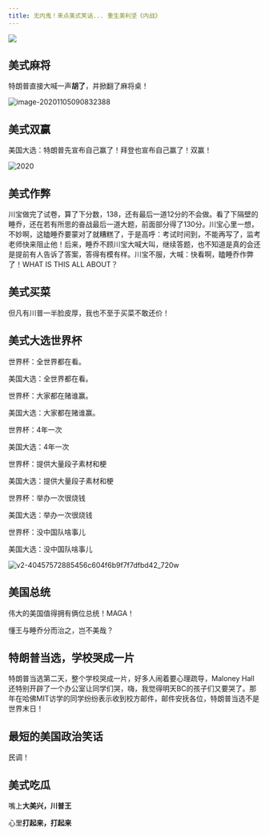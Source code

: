 ```yaml
---
title: 无内鬼！来点美式笑话... 重生美利坚《内战》
---
```


![](https://www.v2fy.com/asset/0i/jikemiji/jikemiji-md/2020-11-05-daxuan.assets/1055432A6-11.png)


## 美式麻将

特朗普直接大喊一声**胡了**，并掀翻了麻将桌！

![image-20201105090832388](https://www.v2fy.com/asset/0i/jikemiji/jikemiji-md/2020-11-05-daxuan.assets/image-20201105090832388.png)

## 美式双赢

美国大选：特朗普先宣布自己赢了！拜登也宣布自己赢了！双赢！

![2020](https://www.v2fy.com/asset/0i/jikemiji/jikemiji-md/2020-11-05-daxuan.assets/2020.png)

## 美式作弊

川宝做完了试卷，算了下分数，138，还有最后一道12分的不会做。看了下隔壁的睡乔，还在若有所思的奋战最后一道大题，前面部分得了130分。川宝心里一想，不妙啊，这瞌睡乔要蒙对了就糟糕了，于是高呼：考试时间到，不能再写了，监考老师快来阻止他！后来，睡乔不顾川宝大喊大叫，继续答题，也不知道是真的会还是提前有人告诉了答案，答得有模有样。川宝不服，大喊：快看啊，瞌睡乔作弊了！WHAT IS THIS ALL ABOUT？

## 美式买菜

但凡有川普一半脸皮厚，我也不至于买菜不敢还价！

## 美式大选世界杯

世界杯：全世界都在看。

美国大选：全世界都在看。

世界杯：大家都在赌谁赢。

美国大选：大家都在赌谁赢。

世界杯：4年一次

美国大选：4年一次

世界杯：提供大量段子素材和梗

美国大选：提供大量段子素材和梗

世界杯：举办一次很烧钱

美国大选：举办一次很烧钱

世界杯：没中国队啥事儿

美国大选：没中国队啥事儿

![v2-40457572885456c604f6b9f7f7dfbd42_720w](https://www.v2fy.com/asset/0i/jikemiji/jikemiji-md/2020-11-05-daxuan.assets/v2-40457572885456c604f6b9f7f7dfbd42_720w.png)

## 美国总统

伟大的美国值得拥有俩位总统！MAGA！

懂王与睡乔分而治之，岂不美哉？

## 特朗普当选，学校哭成一片

特朗普当选第二天，整个学校哭成一片，好多人闹着要心理疏导，Maloney Hall还特别开辟了一个办公室让同学们哭，嗨，我觉得明天BC的孩子们又要哭了。那年在哈佛MIT访学的同学纷纷表示收到校方邮件，邮件安抚各位，特朗普当选不是世界末日！



## 最短的美国政治笑话

民调！



## 美式吃瓜



嘴上**大美兴，川普王**

心里**打起来，打起来**

